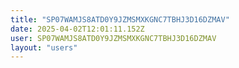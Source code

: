 ```yaml
---
title: "SP07WAMJS8ATD0Y9JZMSMXKGNC7TBHJ3D16DZMAV"
date: 2025-04-02T12:01:11.152Z
user: SP07WAMJS8ATD0Y9JZMSMXKGNC7TBHJ3D16DZMAV
layout: "users"
---
```

    